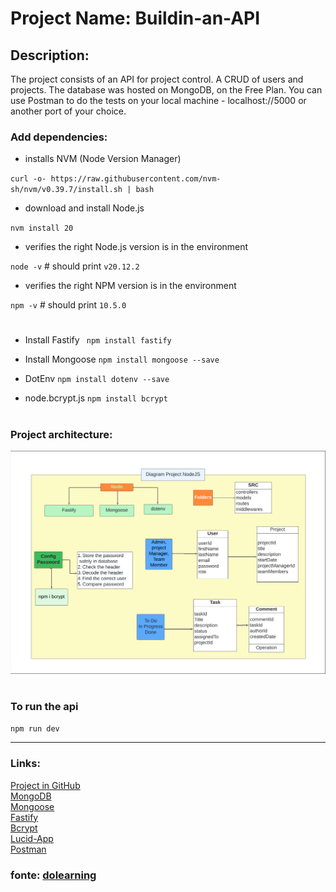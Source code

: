 # Project Name: Buildin-an-API

## Description:

The project consists of an API for project control. A CRUD of users and projects. The database was hosted on MongoDB, on the Free Plan. You can use Postman to do the tests on your local machine - localhost://5000 or another port of your choice.

### Add dependencies:

-   installs NVM (Node Version Manager)

`curl -o- https://raw.githubusercontent.com/nvm-sh/nvm/v0.39.7/install.sh | bash`

-   download and install Node.js

`nvm install 20`

-   verifies the right Node.js version is in the environment

`node -v` # should print `v20.12.2`

-   verifies the right NPM version is in the environment

`npm -v` # should print `10.5.0`

#

-   Install Fastify
    ` npm install fastify`

-   Install Mongoose
    `npm install mongoose --save`

-   DotEnv
    `npm install dotenv --save`

-   node.bcrypt.js
    `npm install bcrypt`

#

### Project architecture:

![DiagramProject](./src/images/DiagramProject.png)

#

### To run the api

`npm run dev`

<hr>

### Links:

[Project in GitHub](https://github.com/cabraldasilvac/Buildin-an-API)<br>
[MongoDB](https://www.mongodb.com/)<br>
[Mongoose](https://mongoosejs.com/)<br>
[Fastify](https://fastify.dev/)<br>
[Bcrypt](https://www.npmjs.com/package/bcrypt)<br>
[Lucid-App](https://lucid.app/)<br>
[Postman](https://www.postman.com/)

### fonte: [dolearning](https://www.youtube.com/watch?v=ACVBMrgdXgE)
